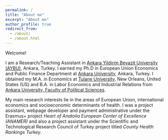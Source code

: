 ```yaml
---
permalink: /
title: "About me"
excerpt: "About me"
author_profile: true
redirect_from: 
  - /about/
  - /about.html
---
```


Welcome! 

I am a Research/Teaching Assistant in [Ankara Yildirim Beyazit University (AYBU)](https://aybu.edu.tr/iktisat/en), Ankara, Turkey. I earned my Ph.D in European Union Economics and Public Finance Department at [Ankara University](https://www.ankara.edu.tr/en/), Ankara, Turkey. I obtained my M.A. in Economics at [Tulane University](https://liberalarts.tulane.edu/departments/economics), New Orleans, United States (US) and B.A. in Labor Economics and Industrial Relations from [Ankara University, Faculty of Political Sciences](http://www.politics.ankara.edu.tr/en/anasayfa-english/). 

My main research interests lie in the areas of European Union, international economics and socioeconomic determinants of health. I was a project assistant, webpage developer and payment administrative under the Erasmus+ project _Heart of Anatolia European Center of Excellence (ANAMER)_ and also a project assistant under the Scientific and Technological Research Council of Turkey project titled _County Health Rankings Turkey_.
